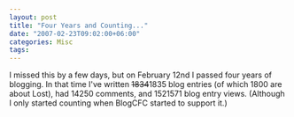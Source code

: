 ```yaml
---
layout: post
title: "Four Years and Counting..."
date: "2007-02-23T09:02:00+06:00"
categories: Misc 
tags: 
---
```


I missed this by a few days, but on February 12nd I passed four years of blogging. In that time I've written <strike>1834</strike>1835 blog entries (of which 1800 are about Lost), had 14250 comments, and 1521571 blog entry views. (Although I only started counting when BlogCFC started to support it.)